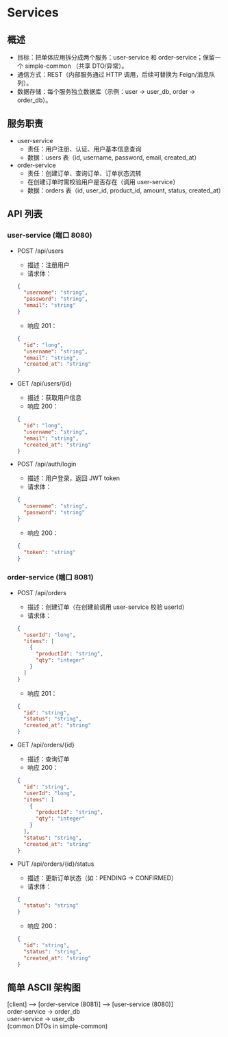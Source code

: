 # Services

## 概述

- 目标：把单体应用拆分成两个服务：user-service 和 order-service；保留一个 simple-common （共享 DTO/异常）。
- 通信方式：REST（内部服务通过 HTTP 调用，后续可替换为 Feign/消息队列）。
- 数据存储：每个服务独立数据库（示例：user -> user_db, order -> order_db）。

## 服务职责

- user-service
  - 责任：用户注册、认证、用户基本信息查询
  - 数据：users 表（id, username, password, email, created_at）
- order-service
  - 责任：创建订单、查询订单、订单状态流转
  - 在创建订单时需校验用户是否存在（调用 user-service）
  - 数据：orders 表（id, user_id, product_id, amount, status, created_at）

## API 列表

### user-service (端口 8080)

- POST /api/users

  - 描述：注册用户
  - 请求体：

  ```json
  {
    "username": "string",
    "password": "string",
    "email": "string"
  }
  ```

  - 响应 201：

  ```json
  {
    "id": "long",
    "username": "string",
    "email": "string",
    "created_at": "string"
  }
  ```

- GET /api/users/{id}

  - 描述：获取用户信息
  - 响应 200：

  ```json
  {
    "id": "long",
    "username": "string",
    "email": "string",
    "created_at": "string"
  }
  ```

- POST /api/auth/login

  - 描述：用户登录，返回 JWT token
  - 请求体：

  ```json
  {
    "username": "string",
    "password": "string"
  }
  ```

  - 响应 200：

  ```json
  {
    "token": "string"
  }
  ```

### order-service (端口 8081)

- POST /api/orders

  - 描述：创建订单（在创建前调用 user-service 校验 userId）
  - 请求体：

  ```json
  {
    "userId": "long",
    "items": [
      {
        "productId": "string",
        "qty": "integer"
      }
    ]
  }
  ```

  - 响应 201：

  ```json
  {
    "id": "string",
    "status": "string",
    "created_at": "string"
  }
  ```

- GET /api/orders/{id}

  - 描述：查询订单
  - 响应 200：

  ```json
  {
    "id": "string",
    "userId": "long",
    "items": [
      {
        "productId": "string",
        "qty": "integer"
      }
    ],
    "status": "string",
    "created_at": "string"
  }
  ```

- PUT /api/orders/{id}/status

  - 描述：更新订单状态（如：PENDING -> CONFIRMED）
  - 请求体：

  ```json
  {
    "status": "string"
  }
  ```

  - 响应 200：

  ```json
  {
    "id": "string",
    "status": "string",
    "created_at": "string"
  }
  ```

## 简单 ASCII 架构图

[client] --> [order-service (8081)] --> [user-service (8080)]  
order-service -> order_db  
user-service -> user_db  
(common DTOs in simple-common)  
